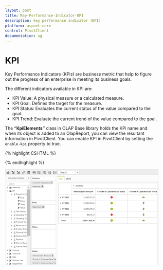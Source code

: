 ```yaml
---
layout: post
title: Key-Performance-Indicator-KPI
description: key performance indicator (KPI)
platform: aspnet-core
control: PivotClient
documentation: ug
---
```


# KPI

Key Performance Indicators (KPIs) are business metric that help to figure out the progress of an enterprise in meeting its business goals.

The different indicators available in KPI are:

* KPI Value: A physical measure or a calculated measure.
* KPI Goal: Defines the target for the measure.
* KPI Status: Evaluates the current status of the value compared to the goal.
* KPI Trend: Evaluate the current trend of the value compared to the goal.

The **“KpiElements”** class in OLAP Base library holds the KPI name and when its object is added to an OlapReport, you can view the resultant information in PivotClient. You can enable KPI in PivotClient by setting the `enable-kpi` property to true.

{% highlight CSHTML %}

<ej-pivot-client id="PivotClient1" title="OLAP Browser" enable-kpi="true">
    <e-data-source catalog="Adventure Works DW 2008 SE" cube="Adventure Works" data="//bi.syncfusion.com/olap/msmdpump.dll">
        <e-pivot-rows>
            <e-row-field field-name="[Customer].[Customer Geography]"></e-row-field>
        </e-pivot-rows>
        <e-pivot-columns>
            <e-column-field field-name="[Product].[Product Categories]"></e-column-field>
        </e-pivot-columns>
        <e-pivot-values>
            <e-value-field axis="Column">
                <e-measures>
                    <e-measure-items field-name="[Measures].[Internet Sales Amount]"></e-measure-items>
                    <e-measure-items field-name="[Measures].[Growth in Customer Base Trend]"></e-measure-items>
                    <e-measure-items field-name="[Measures].[Growth in Customer Base Status]"></e-measure-items>
                </e-measures>
            </e-value-field>
        </e-pivot-values>
    </e-data-source>
</ej-pivot-client>

{% endhighlight %}

![](KPI_images/clientmode-kpi.png)

